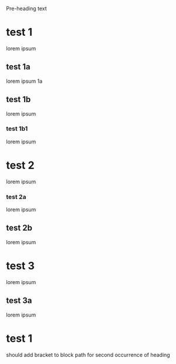 Pre-heading text

# test 1
lorem ipsum

## test 1a
lorem ipsum 1a

## test 1b
lorem ipsum

### test 1b1
lorem ipsum

# test 2
lorem ipsum

### test 2a
lorem ipsum

## test 2b
lorem ipsum

# test 3
lorem ipsum

## test 3a
lorem ipsum

# test 1
should add bracket to block path for second occurrence of heading